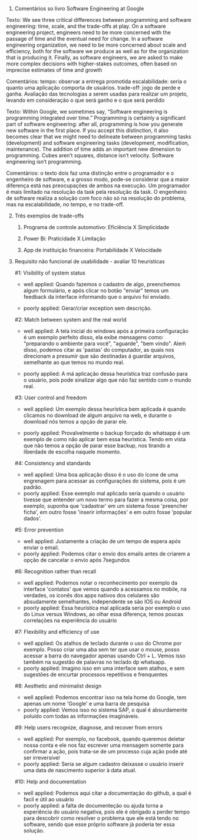 1. Comentários so livro Software Engineering at Google 

Texto: 
We see three critical differences between programming and software engineering: time, scale, and the trade-offs at play. On a software engineering project, engineers need to be more concerned with the passage of time and the eventual need for change.
In a software engineering organization, we need to be more concerned about scale and efficiency, both for the software we produce as well as for the organization that is producing it. Finally, as software engineers, we are asked to make more complex decisions with higher-stakes outcomes,
often based on imprecise estimates of time and growth

Comentários:
tempo: observar a entrega promotida
escalabilidade: seria o quanto uma aplicação comporta de usuários.
trade-off: jogo de perde e ganha. Avaliação das tecnologias a serem usadas para realizar um projeto, levando em consideração o que será ganho e o que será perdido

Texto:
Within Google, we sometimes say, “Software engineering is programming integrated over time.” Programming is certainly a significant part of software engineering: after all, programming is how you generate new software in the first place. If you accept this distinction,
it also becomes clear that we might need to delineate between programming tasks (development) and software engineering tasks (development, modification, maintenance). The addition of time adds an important new dimension to programming. Cubes aren’t squares, distance isn’t velocity. Software engineering isn’t programming.

Comentários:
o texto dois faz uma distinção entre o programador e o engenheiro de software, e a grosso modo, pode-se considerar que a maior diferença está 
nas preocupações de ambos na execução. Um programador é mais limitado na resolução da task pela resolução da task. O engenheiro de software 
realiza a solução com foco não só na resolução do problema, mas na escalabilidade, no tempo, e no trade-off.

2. Três exemplos de trade-offs 

    1. Programa de controle automotivo: Eficiência X Simplicidade

    2. Power Bi: Praticidade X Limitação

    3. App de instituição financeira: Portabilidade X Velocidade


3. Requisito não funcional de usabilidade - avaliar 10 heurísticas 

   #1: Visibility of system status
    
    - well applied: Quando fazemos o cadastro de algo, preenchemos algum formulário, e após clicar no botão "enviar" temos um feedback da interface informando que o arquivo foi enviado.
    
    - poorly applied: Gerar/criar exception  sem descrição.

    #2: Match between system and the real world
 
    - well applied: A tela inicial do windows após a primeira configuração é um exemplo perfeito disso, ela exibe mensagens como: "preparando o ambiente para você", "aguarde", "bem vindo". Aleḿ disso, podemos citar as 'pastas' do computador, as quais nos direcionam a presumir que são destinadas á guardar arquivos, semelhante ao que temos no mundo real.

    - poorly applied: A má aplicação dessa heurística traz confusão para o usuário, pois pode sinalizar algo que não faz sentido com o mundo real. 

    #3: User control and freedom

    - well applied: Um exemplo dessa heurística bem aplicada é quando clicamos no download de algum arquivo na web, e durante o download nós temos a opção de parar ele.
    
    - poorly applied: Provalvelmente o backup forçado do  whatsapp é um exemplo de como não aplicar bem essa heurística. Tendo em vista que não temos a opção de parar esse backup, nos tirando a liberdade de escolha naquele momento.

    #4: Consistency and standards

    - well applied: Uma boa aplicação disso é o uso do ícone de uma engrenagem para acessar as configurações do sistema, pois é um padrão.
    - poorly applied: Esse exemplo mal aplicado seria quando o usuário tivesse que entender um novo termo para fazer a mesma coisa, por exemplo, suponha que 'cadastrar' em um sistema fosse 'preencher ficha', em outro fosse 'inserir informações' e em outro fosse 'popular dados'.

    #5: Error prevention
    - well applied: Justamente a criação de um tempo de espera após enviar o email.
    - poorly applied: Podemos citar o envio dos emails antes de criarem a opção de cancelar o envio após 7segundos


    #6: Recognition rather than recall
    - well applied: Podemos notar o reconhecimento por exemplo da interface 'contatos' que vemos quando a acessamos no mobile, na verdades, os iconês dos apps nativos dos celulares são absudamente semelhantes, independente se são IOS ou Android 
    - poorly applied: Essa heuristica mal aplicada seria por exemplo o uso do Linux versus Windows, ao olhar essa diferença, temos poucas correlações na experiência do usuário


    #7: Flexibility and efficiency of use
    - well applied: Os atalhos de teclado durante o uso do Chrome por exemplo. Posso criar uma aba sem ter que usar o mouse, posso acessar a barra do navegador apenas usando Ctrl + L. Vemos isso também na sugestão de palavras no teclado dp whatsapp.
    - poorly applied: Imagino isso em uma interface sem atalhos, e sem sugestões de encurtar processos repetitivos e frenquentes


    #8: Aesthetic and minimalist design
    - well applied: Podemos encontrar isso na tela home do Google, tem apenas um nome 'Google' e uma barra de pesquisa
    - poorly applied: Vemos isso no sistema SAP, o qual é absurdamente poluído com todas as informações imagináveis.


    #9: Help users recognize, diagnose, and recover from errors
    - well applied: Por exemplo, no facebook,  quando queremos deletar nossa conta e ele nos faz escrever uma mensagem somente para confirmar a ação, pois trata-se de um processo cuja ação pode até ser irreversível
    - poorly applied: Seria se algum cadastro deixasse o usuário inserir uma data de nascimento superior à data atual.

    #10: Help and documentation
    - well applied: Podemos aqui citar a documentação do github, a qual é facil e útil ao usuário
    - poorly applied: a falta de documenteção ou ajuda torna a experiência do usuário negativa, pois ele é obrigado a perder tempo para descobrir como resolver o problema que ele está tendo no software, sendo que esse próprio software já poderia ter essa solução.


